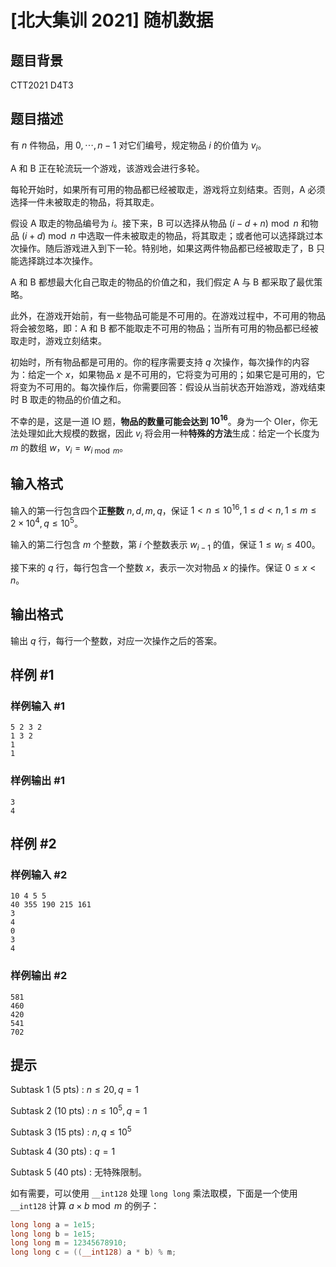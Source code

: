 # [北大集训 2021] 随机数据

## 题目背景

CTT2021 D4T3

## 题目描述

有 $n$ 件物品，用 $0, \cdots, n-1$ 对它们编号，规定物品 $i$ 的价值为 $v_i$。

A 和 B 正在轮流玩一个游戏，该游戏会进行多轮。

每轮开始时，如果所有可用的物品都已经被取走，游戏将立刻结束。否则，A 必须选择一件未被取走的物品，将其取走。

假设 A 取走的物品编号为 $i$。接下来，B 可以选择从物品 $(i - d + n) \bmod n$ 和物品 $(i + d) \bmod n$ 中选取一件未被取走的物品，将其取走；或者他可以选择跳过本次操作。随后游戏进入到下一轮。特别地，如果这两件物品都已经被取走了，B 只能选择跳过本次操作。

A 和 B 都想最大化自己取走的物品的价值之和，我们假定 A 与 B 都采取了最优策略。

此外，在游戏开始前，有一些物品可能是不可用的。在游戏过程中，不可用的物品将会被忽略，即：A 和 B 都不能取走不可用的物品；当所有可用的物品都已经被取走时，游戏立刻结束。

初始时，所有物品都是可用的。你的程序需要支持 $q$ 次操作，每次操作的内容为：给定一个 $x$，如果物品 $x$ 是不可用的，它将变为可用的；如果它是可用的，它将变为不可用的。每次操作后，你需要回答：假设从当前状态开始游戏，游戏结束时 B 取走的物品的价值之和。

不幸的是，这是一道 IO 题，**物品的数量可能会达到 $10^{16}$**。身为一个 OIer，你无法处理如此大规模的数据，因此 $v_i$ 将会用一种**特殊的方法**生成：给定一个长度为 $m$ 的数组 $w$，$v_i = w_{i \bmod m}$。


## 输入格式

输入的第一行包含四个**正整数** $n, d, m, q$，保证 $1 < n \le 10^{16}, 1\le d < n, 1 \le m \le 2\times 10^4, q \le 10^5$。

输入的第二行包含 $m$ 个整数，第 $i$ 个整数表示 $w_{i-1}$ 的值，保证 $1 \le w_i \le 400$。

接下来的 $q$ 行，每行包含一个整数 $x$，表示一次对物品 $x$ 的操作。保证 $0 \le x < n$。


## 输出格式

输出 $q$ 行，每行一个整数，对应一次操作之后的答案。


## 样例 #1

### 样例输入 #1
```
5 2 3 2
1 3 2
1
1
```

### 样例输出 #1

```
3
4
```

## 样例 #2

### 样例输入 #2
```
10 4 5 5
40 355 190 215 161
3
4
0
3
4
```

### 样例输出 #2

```
581
460
420
541
702
```

## 提示

Subtask 1 (5 pts) : $n \le 20, q = 1$

Subtask 2 (10 pts) : $n \le 10^5, q = 1$

Subtask 3 (15 pts) : $n, q \le 10^5$

Subtask 4 (30 pts) : $q = 1$

Subtask 5 (40 pts) : 无特殊限制。

如有需要，可以使用 `__int128` 处理 `long long` 乘法取模，下面是一个使用 `__int128` 计算 $a \times b \bmod m$ 的例子：

```cpp
long long a = 1e15;
long long b = 1e15;
long long m = 12345678910;
long long c = ((__int128) a * b) % m;
```


